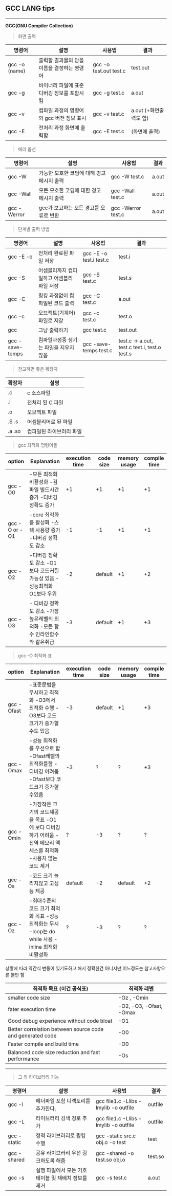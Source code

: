 ## GCC LANG tips
------------------------
**GCC(GNU Compiler Collection)**


>화면 출력

| 명령어 | 설명 | 사용법 | 결과 |
| --- | --- | --- | --- |
| gcc -o (name) | 출력할 결과물의 담을 이름을 결정하는 명령어  | gcc -o test.out test.c | test.out |
| gcc -g | 바이너리 파일에 표준 디버깅 정보를 포함시킴 | gcc -g test.c | a.out |
| gcc -v | 컴파일 과정의 명령어와 gcc 버전 정보 표시 | gcc -v test.c | a.out (+화면출력도 함) |
| gcc -E | 전처리 과정 화면에 출력함 | gcc -E test.c | (화면에 출력) |


> 에러 옵션  

| 명령어 | 설명 | 사용법 | 결과 |
| --- | --- | --- | --- |
| gcc -W | 가능한 모호한 코딩에 대해 경고 메시지 출력 | gcc -W test.c | a.out |
| gcc -Wall | 모든 모호한 코딩에 대한 경고 메시지 출력 | gcc -Wall test.c | a.out |
| gcc -Werror | gcc가 보고하는 모든 경고를 오류로 변환 | gcc -Werror test.c | a.out |

> 단계별 출력 방법

| 명령어 | 설명 | 사용법 | 결과 |
| --- | --- | --- | --- |
| gcc -E -o | 전처리 완료된 파일 저장 | gcc -E -o test.i test.c | test.i |
| gcc -S | 어셈블리까지 컴파일하고  어셈블리 파일 저장 | gcc -S  test.c | test.s |
| gcc -C | 링킹 과정없이 컴파일된 코드 출력 | gcc -C test.c | a.out |
| gcc -c | 오브젝트(기계어) 파일로 저장 | gcc -c test.c | test.o |
| gcc  | 그냥 출력하기 | gcc test.c | test.out |
| gcc -save-temps  | 컴파일과정중 생기는 파일을 지우지않음 | gcc -save-temps test.c | test.c ->    a.out, test.c   test.i, test.o   test.s |

> 참고하면 좋은 확장자

| 확장자 | 설명 |
| --- | --- |
| .c | c 소스파일 |
| .i | 전처리 된 C 파일 |
| .o | 오브젝트 파일 |
| .S .s | 어셈블리어로 된 파일 |
| .a .so | 컴파일된 라이브러리 파일 |

> gcc 최적화 명령어들


| option | Explanation | execution time | code size | memory usage | compile time |
| --- | --- | --- | --- | --- | --- |
| gcc -O0 | \-모든 최적화 비활성화   \-컴파일 빌드시간 증가   \-디버깅 정확도 증가 | +1 | +1 | +1 | +1 |
| gcc -O or -O1 | \-core 최적화를 활성화   \-스텍 사용량 증가   \-디버깅 정확도 감소 | \-1 | \-1 | +1 | +1 |
| gcc -O2 | \-디버깅 정확도 감소   \-O1보다 코드커질 가능성 있음   \-성능최적화 O1보다 우위 | \-2 | default | +1 | +2 |
| gcc -O3 | \- 디버깅 정확도 감소   \-가장 높은레벨의 최적화   \-모든 함수 인라인함수와 같은취급 | \-3 | default | +1 | +3 |

> gcc -O 최적화 표

| option | Explanation | execution time | code size | memory usage | compile time |
| --- | --- | --- | --- | --- | --- |
| gcc -Ofast | \-표준문법을 무시하고 최적화   \-O3에서 최적화 수행   \-O3보다 코드크기가 증가할수도 있음 | \-3 | default | +1 | +3 |
| gcc -Omax    | \-성능 최적화를 우선으로 함   \-Ofast레벨의 최적화를함   \-디버깅 어려움   \-Ofast보다 코드크기 증가할수있음 | \-3 | ? | ? | +3 |
| gcc -Omin    | \-가장작은 크기의 코드제공을 목표   \-O1에 보다 디버깅하기 어려움   \-전역 메모리 액세스를 최적화   \-사용치 않는코드 제거 | ? | \-3 | ? | ? |
| gcc -Os | \-코드 크기 늘리지않고 고성능 제공 | default | \-2 | default | +2 |
| gcc -Oz    | \-최대수준의 코드 크기 최적화 목표   \-성능 최적화는 무시   \-loop는 do while 사용   \-inline 최적화 비활성화 | ? | \-3 | ? | ? |

상황에 따라 약간식 변동이 있기도하고 해서 정확한건 아니지만 어느정도는 참고사항으론 볼만 함



| 최적화 목표 (이건 공식표) | 최적화 레벨 |
| --- | --- |
| smaller code size | \-Oz , -Omin |
| fater execution time | \-O2, -O3, -Ofast, -Omax |
| Good debug experience without code bloat | \-O1 |
| Better correlation between source code and generated code | \-O0 |
| Faster compile and build time | \-O0 |
| Balanced code size reduction and fast performance | \-Os |

----------

>그 외 라이브러리 기능

| 명령어 | 설명 | 사용법 | 결과 |
| --- | --- | --- | --- |
| gcc -l | 헤더파일 포함 디렉토리를 추가한다. | gcc file1.c -Llibs -lmylib -o outfile | outfile |
| gcc -L | 라이브러리 검색 경로 추가 | gcc file1.c -Llibs -lmylib -o outfile | outfile |
| gcc -static | 정적 라이브러리로 링킹 수행 | gcc -static src.c obj.o -o test | test |
| gcc -shared | 공유 라이브러리 우선 링크하도록 해줌 | gcc -shared -o test.so obj.o | test.so |
| gcc -s | 실행 파일에서 모든 기호 테이블 및 재배치 정보를 제거 | gcc -s test.c | a.out |